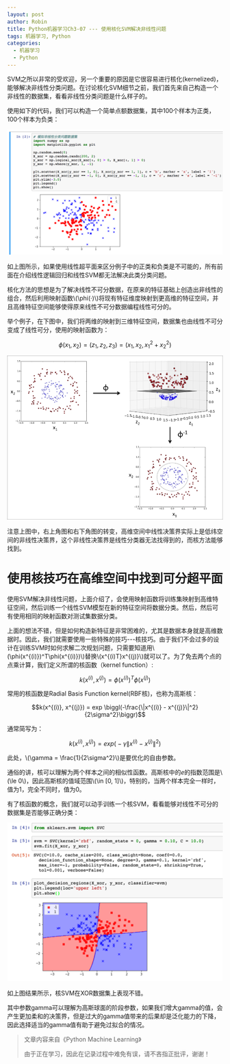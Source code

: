 ```yaml
---
layout: post
author: Robin
title: Python机器学习Ch3-07 --- 使用核化SVM解决非线性问题
tags: 机器学习, Python
categories:
  - 机器学习 
  - Python
---
```


SVM之所以非常的受欢迎，另一个重要的原因是它很容易进行核化(kernelized)，能够解决非线性分类问题。在讨论核化SVM细节之前，我们首先来自己构造一个非线性的数据集，看看非线性分类问题是什么样子的。

使用如下的代码，我们可以构造一个简单点额数据集，其中100个样本为正类，100个样本为负类：

![](/assets/non_linear_q.png)

如上图所示，如果使用线性超平面来区分例子中的正类和负类是不可能的，所有前面在介绍线性逻辑回归和线性SVM都无法解决此类分类问题。

核化方法的思想是为了解决线性不可分数据，在原来的特征基础上创造出非线性的组合，然后利用映射函数\\(\phi(·)\\)将现有特征维度映射到更高维的特征空间，并且高维特征空间能够使得原来线性不可分数据编程线性可分的。

举个例子，在下图中，我们将两维的映射到三维特征空间，数据集也由线性不可分变成了线性可分，使用的映射函数为：

$$\phi(x_1,x_2) = (z_1,z_2,z_3) = (x_1, x_2, x_1^2 + x_2^2)$$

![](/assets/2d_2_x_d.jpg)

注意上图中，右上角图和右下角图的转变，高维空间中线性决策界实际上是低纬空间的非线性决策界，这个非线性决策界是线性分类器无法找得到的，而核方法能够找到。

# 使用核技巧在高维空间中找到可分超平面

使用SVM解决非线性问题，上面介绍了，会使用映射函数将训练集映射到高维特征空间，然后训练一个线性SVM模型在新的特征空间将数据分类。然后，然后可有使用相同的映射函数对测试集数据分类。

上面的想法不错，但是如何构造新特征是非常困难的，尤其是数据本身就是高维数据时。因此，我们就需要使用一些特殊的技巧---核技巧。由于我们不会过多的设计在训练SVM时如何求解二次规划问题，只需要知道用\\(\phi(x^{(i)})^T\phi(x^{(i)})\\)替换\\(x^{(i)T}x^{(j)}\\)就可以了。为了免去两个点的点乘计算，我们定义所谓的核函数（kernel function）:

$$k(x^{(i)}, x^{(j)}) = \phi(x^{(i)})^T\phi(x^{(j)})$$

常用的核函数是Radial Basis Function kernel(RBF核)，也称为高斯核：

$$k(x^{(i)}, x^{(j)}) = exp \biggl(-\frac{\|x^{(i)} - x^{(j)}\|^2}{2\sigma^2}\biggr)$$

通常简写为：

$$k(x^{(i)}, x^{(j)}) = exp \biggl(-\gamma	 \|x^{(i)} - x^{(j)}\|^2\biggr)$$

此处，\\(\gamma = \frac{1}{2\sigma^2}\\)是要优化的自由参数。

通俗的讲，核可以理解为两个样本之间的相似性函数。高斯核中的*e*的指数范围是\\(\le 0\\)，因此高斯核的值域范围\\(\in [0, 1]\\)，特别的，当两个样本完全一样时，值为1，完全不同时，值为0。

有了核函数的概念，我们就可以动手训练一个核SVM，看看能够对线性不可分的数据集是否能够正确分类：

![](/assets/kernel_svm.png)

如上图结果所示，核SVM在XOR数据集上表现不错。

其中参数gamma可以理解为高斯球面的阶段参数，如果我们增大gamma的值，会产生更加柔和的决策界，但是过大的gamma值带来的后果却是泛化能力的下降，因此选择适当的gamma值有助于避免过拟合的情况。


> 文章内容来自《Python Machine Learning》
> 
> 由于正在学习，因此在记录过程中难免有误，请不吝指正批评，谢谢！